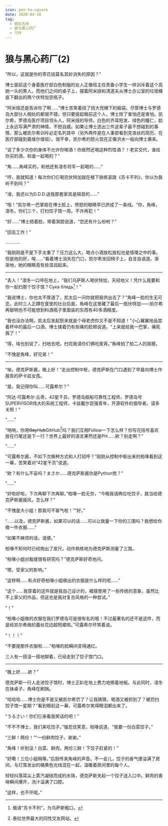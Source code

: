 ```yaml
---
icon: pen-to-square
date: 2020-04-18
tag:
  - 明日方舟
  - 狼与黑心药厂
  - 习作
---
```


# 狼与黑心药厂(2)

“所以，这就是你的零花钱莫名其妙消失的原因？”

博士面前这个身着医疗部白色制服的女人正像班主任责备小学生一样训斥着这个高她一头的男人。而他们之间的桌子上，摆着阿米娅和清道夫从博士办公室的垃圾桶底下翻出的两个伏特加空瓶子。

“阿米娅还是告诉你了啊……”博士苦笑着挠了挠大兜帽下的脑袋。尽管博士与罗德岛大部分人相处的都很不错，但只要提起眼前这个人，博士除了害怕还是害怕。凯尔希，罗德岛医疗项目领头人，阿米娅的导师。白色的齐耳短发、绿色的瞳仁，脸上永远写满严肃的神情，不怒自威。如果让博士选出三件这辈子最不想碰到的事情，那么被凯尔希训斥必定名列其中（另外两件是在人事部看到克洛丝的简历、在医疗部碰到嘉维尔值班）。很不幸，凯尔希的怒火现在正像洪水一般向博士袭来。

“说了多少次你的身体不允许你喝酒！你居然还喝这种烈性酒？！老实交代，谁给你买的酒，和谁一起喝的？”

“角……角峰买的，和他还有凛冬将军一起喝的……”

“哼，我就知道！每次你们仨喝完伏特加就在楼下排练室跳《苏卡不列》，你以为我听不到吗？”

“淦，我还以为D.D.D.送我那套家具是隔音的……”

“啪！”凯尔希一巴掌扇在博士脸上，愤怒的眼睛早已挤成了一条线。“你，角峰，凛冬。你们三个，打扫饺子馆一周。不许再犯！”

“好……”博士捂着脸，带着哭腔说道，“您还有什么吩咐？”

“回去工作！”

…………

“我刚刚是不是下手太重了？压力这么大，喝点小酒放松放松也是情理之中的事。但是他的肝，唉……”看着博士消失在门口，凯尔希坐回椅子上，自言自语道。渐渐地，她的眼睛竟有些湿润起来。

----

“丢人！”凛冬一口啐在地上，“我们乌萨斯人喝伏特加，天经地义！凭什么我要和你一起扫那个饺子馆？Сука блядь[^1]！”

“我说博士，你也太不厚道了，凯太后一问你就把我供出去了？”角峰一脸的生无可恋。此时三人正蹲在食堂的灶台后面，角峰在这里藏了最后一瓶伏特加——凯尔希再聪明也不可能想到料酒瓶子里面装的东西有40多酒精度。

“我也没办法啊，凯太后发起怒来就是个母老虎你又不是不知道！”小心翼翼地品尝着杯中的最后一口酒，博士揉着仍有些痛的脸颊说道。“上来就给我一巴掌，痛死我了！”

“得，啥也别说了，扫地去吧。扫完我请你们俩吃夜宵。”角峰拍了拍二人的肩膀。

“不愧是角峰，好兄弟！”

----

“呦，德克萨斯酱，晚上好！”走出控制中枢，德克萨斯在门口遇到了早晨向博士作报告的萨卡兹女孩。

“是。我记得你叫……可露希尔？”

“阿达·可露希尔·丘奇，42星干员，罗德岛舰船可靠性工程师，罗德岛号SUPERVISOR伟大的系统工程师，卡兹戴尔百强青年，开源软件的倡导者。请多关照！”

“……”

“呐呐，你用<del>GayHub</del>GitHub[^2]吗？我们互相Follow一下怎么样？你写花括号喜欢放在行尾还是下一行？世界上最好的语言果然还是PH……欸？别走啊？”

“……”

“可露希尔酱，不如下次换种方式和人打招呼？”刚刚从控制中枢出来的柏喙看到这一幕，苦笑着对“42星干员”说道。

“欸？有什么不妥吗？まさか……德克萨斯酱你是Python党？”

“……”

“好啦好啦，下次再聊下次再聊。”柏喙一脸无奈，“今晚我请两位吃饺子，就当给德克萨斯酱接风，怎么样？”

“不愧是大小姐！那我可不客气啦！”“好。”

“……以及，德克萨斯酱，如果可以的话……可以让我量一下你的三围吗？我想给你做一件衣服……”

“如果不麻烦的话，请便。”

柏喙不知何时已经掏出了皮尺，动作熟练地为德克萨斯测量了三围。

“柏喙小姐对裁缝很有研究吗？”德克萨斯好奇地问。

“嗯，受家父的影响。”

“这样啊……有点好奇柏喙小姐做出的衣服是什么样的呢……”

“这个……我穿着的这件就是我自己设计的，裙摆使用了一些传统的意象，虽然比不上家父的作品，但这也是我对复古风格的一种尝试。”

“！”

“柏喙小姐做的衣服在我们罗德岛可是很有名的哦！不过最著名的还不是这件，而是给凯尔希做的蕾丝花边超短裙啦。”可露希尔坏笑着说。

“！！！”

“不要提那件衣服啦……”柏喙的脸瞬间变得通红。

三人有一搭没一搭地聊着，已经走到了饺子馆门口。

----

“晚上好……欸？”

德克萨斯一行人走进饺子馆时，博士正趴在地上费力地擦着地板。与此同时，凛冬在抹桌子，角峰在刷锅。

“哈哈哈……博士你是不是又被凯尔希罚了？让我猜猜，喝酒又被抓到了？被罚扫饺子馆一星期？”看到眼前这一幕，可露希尔笑得眼泪都出来了。

“うるさい！你们仨来看我笑话的吧！”

“不不不博士，我们来吃饺子。”强忍住笑意，柏喙说道，“我要一份白菜饺子。”

“三鲜！两份！”“一份鲜肉饺子，谢谢。”

“角峰！听到没！白菜、鲜肉，两份三鲜！下饺子赶紧的！”

“好嘞！三位小姐稍等。”后厨传来角峰的声音。不一会儿，饺子的香气便溢满了房间，与灯笼发出的橘黄色光线混在一起，温暖着房间里的每个人。

轻轻抖落耳尖上蒸汽凝结而成的水珠，德克萨斯夹起一个饺子送入口中。鲜肉的香味瞬间爆开，汤汁溢满了口腔。

“这样，也不坏呢。”



[^1]: 俄语“苏卡不列”，为乌萨斯粗口。
[^2]: 泰拉世界最大的同性交友网站。
